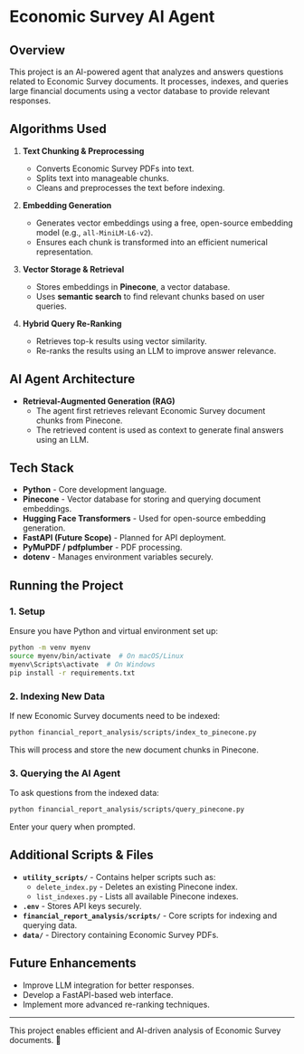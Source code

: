 # Economic Survey AI Agent

## Overview
This project is an AI-powered agent that analyzes and answers questions related to Economic Survey documents. It processes, indexes, and queries large financial documents using a vector database to provide relevant responses.

## Algorithms Used
1. **Text Chunking & Preprocessing**
   - Converts Economic Survey PDFs into text.
   - Splits text into manageable chunks.
   - Cleans and preprocesses the text before indexing.

2. **Embedding Generation**
   - Generates vector embeddings using a free, open-source embedding model (e.g., `all-MiniLM-L6-v2`).
   - Ensures each chunk is transformed into an efficient numerical representation.

3. **Vector Storage & Retrieval**
   - Stores embeddings in **Pinecone**, a vector database.
   - Uses **semantic search** to find relevant chunks based on user queries.

4. **Hybrid Query Re-Ranking**
   - Retrieves top-k results using vector similarity.
   - Re-ranks the results using an LLM to improve answer relevance.

## AI Agent Architecture
- **Retrieval-Augmented Generation (RAG)**
  - The agent first retrieves relevant Economic Survey document chunks from Pinecone.
  - The retrieved content is used as context to generate final answers using an LLM.

## Tech Stack
- **Python** - Core development language.
- **Pinecone** - Vector database for storing and querying document embeddings.
- **Hugging Face Transformers** - Used for open-source embedding generation.
- **FastAPI (Future Scope)** - Planned for API deployment.
- **PyMuPDF / pdfplumber** - PDF processing.
- **dotenv** - Manages environment variables securely.

## Running the Project

### 1. Setup
Ensure you have Python and virtual environment set up:
```bash
python -m venv myenv
source myenv/bin/activate  # On macOS/Linux
myenv\Scripts\activate  # On Windows
pip install -r requirements.txt
```

### 2. Indexing New Data
If new Economic Survey documents need to be indexed:
```bash
python financial_report_analysis/scripts/index_to_pinecone.py
```
This will process and store the new document chunks in Pinecone.

### 3. Querying the AI Agent
To ask questions from the indexed data:
```bash
python financial_report_analysis/scripts/query_pinecone.py
```
Enter your query when prompted.

## Additional Scripts & Files
- **`utility_scripts/`** - Contains helper scripts such as:
  - `delete_index.py` - Deletes an existing Pinecone index.
  - `list_indexes.py` - Lists all available Pinecone indexes.
- **`.env`** - Stores API keys securely.
- **`financial_report_analysis/scripts/`** - Core scripts for indexing and querying data.
- **`data/`** - Directory containing Economic Survey PDFs.

## Future Enhancements
- Improve LLM integration for better responses.
- Develop a FastAPI-based web interface.
- Implement more advanced re-ranking techniques.

---
This project enables efficient and AI-driven analysis of Economic Survey documents. 🚀

